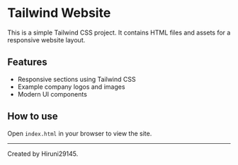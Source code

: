 # Tailwind Website

This is a simple Tailwind CSS project. It contains HTML files and assets for a responsive website layout.

## Features
- Responsive sections using Tailwind CSS
- Example company logos and images
- Modern UI components

## How to use
Open `index.html` in your browser to view the site.

---

Created by Hiruni29145.
